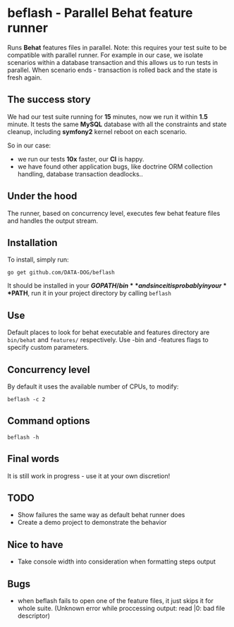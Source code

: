 # beflash - Parallel Behat feature runner

Runs **Behat** features files in parallel. Note: this requires your test suite to be compatible with parallel
runner. For example in our case, we isolate scenarios within a database transaction and this allows us to run
tests in parallel. When scenario ends - transaction is rolled back and the state is fresh again.

## The success story

We had our test suite running for **15** minutes, now we run it within **1.5** minute. It tests the same **MySQL**
database with all the constraints and state cleanup, including **symfony2** kernel reboot on each scenario.

So in our case:
- we run our tests **10x** faster, our **CI** is happy.
- we have found other application bugs, like doctrine ORM collection handling, database transaction deadlocks..

## Under the hood

The runner, based on concurrency level, executes few behat feature files and handles the output stream.

## Installation

To install, simply run:

    go get github.com/DATA-DOG/beflash

It should be installed in your **$GOPATH/bin** and since it is probably in your **$PATH**,
run it in your project directory by calling `beflash`

## Use

Default places to look for behat executable and features directory are `bin/behat` and `features/` respectively.
Use -bin and -features flags to specify custom parameters.

## Concurrency level

By default it uses the available number of CPUs, to modify:

    beflash -c 2

## Command options

    beflash -h

## Final words

It is still work in progress - use it at your own discretion!

## TODO

- Show failures the same way as default behat runner does
- Create a demo project to demonstrate the behavior

## Nice to have

- Take console width into consideration when formatting steps output

## Bugs

- when beflash fails to open one of the feature files, it just skips it for whole suite. (Unknown error while proccessing output: read |0: bad file descriptor)
